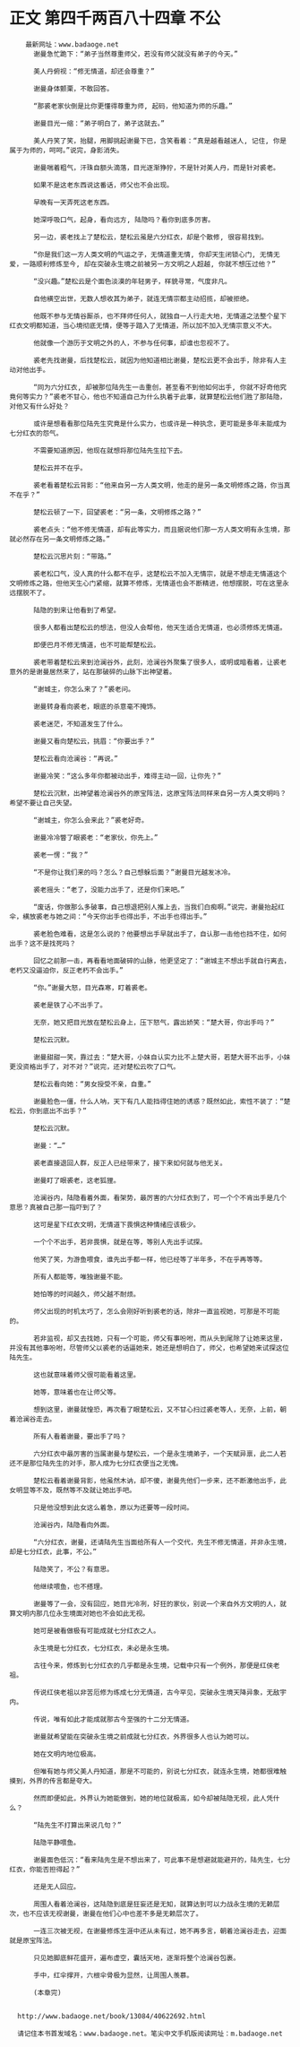 # 正文 第四千两百八十四章 不公
        最新网址：www.badaoge.net
          谢曼急忙跪下：“弟子当然尊重师父，若没有师父就没有弟子的今天。”
      
          美人丹俯视：“修无情道，却还会尊重？”
      
          谢曼身体颤栗，不敢回答。
      
          “那裘老家伙倒是比你更懂得尊重为师, 起码，他知道为师的乐趣。”
      
          谢曼目光一缩：“弟子明白了，弟子这就去。”
      
          美人丹笑了笑，抬腿，用脚挑起谢曼下巴，含笑看着：“真是越看越迷人, 记住, 你是属于为师的，呵呵。”说完，身影消失。
      
          谢曼喘着粗气，汗珠自额头滴落，目光逐渐狰狞，不是针对美人丹，而是针对裘老。
      
          如果不是这老东西说这番话，师父也不会出现。
      
          早晚有一天弄死这老东西。
      
          她深呼吸口气，起身，看向远方, 陆隐吗？看你到底多厉害。
      
          另一边，裘老找上了楚松云，楚松云虽是六分红衣，却是个散修, 很容易找到。
      
          “你是我们这一方人类文明的气运之子，无情道重无情, 你却天生闭锁心门, 无情无爱，一路顺利修炼至今, 却在突破永生境之前被另一方文明之人超越, 你就不想压过他？”
      
          “没兴趣。”楚松云是个面色淡漠的年轻男子，样貌寻常，气度非凡。
      
          自他横空出世，无数人想收其为弟子，就连无情宗都主动招揽，却被拒绝。
      
          他既不参与无情谷厮杀，也不拜师任何人，就独自一人行走大地，无情道之法整个星下红衣文明都知道，当心境彻底无情，便等于踏入了无情道，所以加不加入无情宗意义不大。
      
          他就像一个游历于文明之外的人，不参与任何事，却谁也忽视不了。
      
          裘老先找谢曼，后找楚松云，就因为他知道相比谢曼，楚松云更不会出手，除非有人主动对他出手。
      
          “同为六分红衣, 却被那位陆先生一击重创，甚至看不到他如何出手, 你就不好奇他究竟何等实力？”裘老不甘心，他也不知道自己为什么执着于此事，就算楚松云他们胜了那陆隐，对他又有什么好处？
      
          或许是想看看那位陆先生究竟是什么实力，也或许是一种执念，更可能是多年未能成为七分红衣的怨气。
      
          不需要知道原因，他现在就想将那位陆先生拉下去。
      
          楚松云并不在乎。
      
          裘老看着楚松云背影：“他来自另一方人类文明，他走的是另一条文明修炼之路，你当真不在乎？”
      
          楚松云顿了一下，回望裘老：“另一条，文明修炼之路？”
      
          裘老点头：“他不修无情道，却有此等实力，而且据说他们那一方人类文明有永生境，那就必然存在另一条文明修炼之路。”
      
          楚松云沉思片刻：“带路。”
      
          裘老松口气，没人真的什么都不在乎，这楚松云不加入无情宗，就是不想走无情道这个文明修炼之路，但他天生心门紧缩，就算不修炼，无情道也会不断精进，他想摆脱，可在这里永远摆脱不了。
      
          陆隐的到来让他看到了希望。
      
          很多人都看出楚松云的想法，但没人会帮他，他天生适合无情道，也必须修炼无情道。
      
          即便巴月不修无情道，也不可能帮楚松云。
      
          裘老带着楚松云来到沧澜谷外，此刻，沧澜谷外聚集了很多人，或明或暗看着，让裘老意外的是谢曼居然来了，站在那破碎的山脉下出神望着。
      
          “谢城主，你怎么来了？”裘老问。
      
          谢曼转身看向裘老，眼底的杀意毫不掩饰。
      
          裘老迷茫，不知道发生了什么。
      
          谢曼又看向楚松云，挑眉：“你要出手？”
      
          楚松云看向沧澜谷：“再说。”
      
          谢曼冷笑：“这么多年你都被动出手，难得主动一回，让你先？”
      
          楚松云沉默，出神望着沧澜谷外的原宝阵法，这原宝阵法同样来自另一方人类文明吗？希望不要让自己失望。
      
          “谢城主，你怎么会来此？”裘老好奇。
      
          谢曼冷冷瞥了眼裘老：“老家伙，你先上。”
      
          裘老一愣：“我？”
      
          “不是你让我们来的吗？怎么？自己想躲后面？”谢曼目光越发冰冷。
      
          裘老摇头：“老了，没能力出手了，还是你们来吧。”
      
          “废话，你做那么多破事，自己想退把别人推上去，当我们白痴啊。”说完，谢曼抬起红伞，横放裘老与她之间：“今天你出手也得出手，不出手也得出手。”
      
          裘老脸色难看，这是怎么说的？他要想出手早就出手了，自认那一击他也挡不住，如何出手？这不是找死吗？
      
          回忆之前那一击，再看看地面破碎的山脉，他更坚定了：“谢城主不想出手就自行离去，老朽又没逼迫你，反正老朽不会出手。”
      
          “你。”谢曼大怒，目光森寒，盯着裘老。
      
          裘老是铁了心不出手了。
      
          无奈，她又把目光放在楚松云身上，压下怒气，露出娇笑：“楚大哥，你出手吗？”
      
          楚松云沉默。
      
          谢曼甜甜一笑，靠过去：“楚大哥，小妹自认实力比不上楚大哥，若楚大哥不出手，小妹更没资格出手了，对不对？”说完，还对楚松云吹了口气。
      
          楚松云看向她：“男女授受不亲，自重。”
      
          谢曼脸色一僵，什么人呐，天下有几人能挡得住她的诱惑？既然如此，索性不装了：“楚松云，你到底出不出手？”
      
          楚松云沉默。
      
          谢曼：“…”
      
          裘老直接退回人群，反正人已经带来了，接下来如何就与他无关。
      
          谢曼盯了眼裘老，这老狐狸。
      
          沧澜谷内，陆隐看着外面，看架势，最厉害的六分红衣到了，可一个个不肯出手是几个意思？真被自己那一指吓到了？
      
          这可是星下红衣文明，无情道下畏惧这种情绪应该极少。
      
          一个个不出手，若非畏惧，就是在等，等别人先出手试探。
      
          他笑了笑，为游鱼喂食，谁先出手都一样，他已经等了半年多，不在乎再等等。
      
          所有人都能等，唯独谢曼不能。
      
          她怕等的时间越久，师父越不耐烦。
      
          师父出现的时机太巧了，怎么会刚好听到裘老的话，除非一直监视她，可那是不可能的。
      
          若非监视，却又去找她，只有一个可能，师父有事吩咐，而从头到尾除了让她来这里，并没有其他事吩咐，尽管师父以裘老的话逼她来，她还是想明白了，师父，也希望她来试探这位陆先生。
      
          这也就意味着师父很可能看着这里。
      
          她等，意味着也在让师父等。
      
          想到这里，谢曼就惶恐，再次看了眼楚松云，又不甘心扫过裘老等人，无奈，上前，朝着沧澜谷走去。
      
          所有人看着谢曼，要出手了吗？
      
          六分红衣中最厉害的当属谢曼与楚松云，一个是永生境弟子，一个天赋异禀，此二人若还不是那位陆先生的对手，那人成为七分红衣便当之无愧。
      
          楚松云看着谢曼背影，他虽然木讷，却不傻，谢曼先他们一步来，还不断激他出手，此女明显等不及，既然等不及就让她出手吧。
      
          只是他没想到此女这么着急，原以为还要等一段时间。
      
          沧澜谷内，陆隐看向外面。
      
          “六分红衣，谢曼，还请陆先生当面给所有人一个交代，先生不修无情道，并非永生境，却是七分红衣，此事，不公。”
      
          陆隐笑了，不公？有意思。
      
          他继续喂鱼，也不搭理。
      
          谢曼等了一会，没有回应，她目光冷冽，好狂的家伙，别说一个来自外方文明的人，就算文明内那几位永生境面对她也不会如此无视。
      
          她可是被看做极有可能成就七分红衣之人。
      
          永生境是七分红衣，七分红衣，未必是永生境。
      
          古往今来，修炼到七分红衣的几乎都是永生境，记载中只有一个例外，那便是红侠老祖。
      
          传说红侠老祖以非苦厄修为练成七分无情道，古今罕见，突破永生境天降异象，无敌宇内。
      
          传说，唯有如此才能成就那古今至强的十二分无情道。
      
          谢曼就希望能在突破永生境之前成就七分红衣，外界很多人也认为她可以。
      
          她在文明内地位极高。
      
          但唯有她与师父美人丹知道，那是不可能的，别说七分红衣，就连永生境，她都很难触摸到，外界的传言都是夸大。
      
          然而即便如此，外界认为她能做到，她的地位就极高，如今却被陆隐无视，此人凭什么？
      
          “陆先生不打算出来说几句？”
      
          陆隐平静喂鱼。
      
          谢曼面色低沉：“看来陆先生是不想出来了，可此事不是想避就能避开的，陆先生，七分红衣，你能否担得起？”
      
          还是无人回应。
      
          周围人看着沧澜谷，这陆隐到底是狂妄还是无知，就算达到可以力战永生境的无赖层次，也不应该无视谢曼，谢曼在他们心中也差不多是无赖层次了。
      
          一连三次被无视，在谢曼修炼生涯中还从未有过，她不再多言，朝着沧澜谷走去，迎面就是原宝阵法。
      
          只见她脚底鲜花盛开，遍布虚空，囊括天地，逐渐将整个沧澜谷包裹。
      
          手中，红伞撑开，六根伞骨极为显然，让周围人羡慕。
      
          (本章完)
      
      
      http://www.badaoge.net/book/13084/40622692.html
      
      请记住本书首发域名：www.badaoge.net。笔尖中文手机版阅读网址：m.badaoge.net